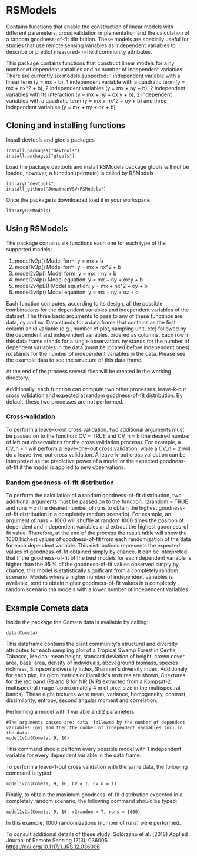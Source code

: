 # RSModels

Contains functions that enable the construction of linear models with different parameters, cross validation implementation and the calculation of a random goodness-of-fit ditribution. These models are specially useful for studies that use remote sensing variables as independent variables to describe or predict measured-in-field community attributes. 

This package contains functions that construct linear models for a ny number of dependent variables and nx number of independent variables. There are currently six models supported: 1 independent variable with a linear term (y = mx + b), 1 independent variable with a quadratic term (y = mx + nx^2 + b), 2 independent variables (y = mx + ny + b), 2 independent variables with its interaction (y = mx + ny + ox:y + b), 2 independent variables with a quadratic term (y = mx + nx^2 + oy + b) and three independent variables (y = mx + ny + oz + b)

## Cloning and installing functions
Install devtools and gtools packages

```
install.packages("devtools")
install.packages("gtools")
```
Load the package devtools and install RSModels package
gtools will not be loaded, however, a function (permute) is called by RSModels

```
library("devtools")
install_github("JonathanVSV/RSModels")
```

Once the package is downloadad load it in your workspace 

```
library(RSModels)
```

## Using RSModels

The package contains six functions each one for each type of the supported models:
1. model1v2p()
	Model form: y = mx + b
2. model1v3p()
	Model form: y = mx + nx^2 + b
3. model2v3p()
	Model form: y = mx + ny + b
4. model2v4p()
	Model equation: y = mx + ny + ox:y + b
5. model2v4pB()
	Model equation: y = mx + nx^2 + oy + b
6. model3v4p()
	Model equation: y = mx + ny + oz + b

Each function computes, according to its design, all the possible combinations for the dependent variables and independent variables of the dataset. The three basic arguments to pass to any of these functinos are: data, ny and nx. Data stands for a data.frame that contains as the first column an id variable (e.g., number of plot, sampling unit, etc) followed by the dependent and independent variables, ordered as columns. Each row in this data frame stands for a single observation. ny stands for the number of dependent variables in the data (must be located before independent ones). nx stands for the number of independent variables in the data. Please see the example data to see the structure of this data frame.

At the end of the process several files will be created in the working directory.

Additionally, each function can compute two other processes: leave-k-out cross validation and expected at random goodness-of-fit distribution.  By default, these two processes are not performed. 

### Cross-validation
To perform a leave-k-out cross validation, two additional arguments must be passed on to the function: CV = TRUE and CV_n = k (the desired number of left out observations for the cross validation process). For example, a CV_n = 1 will perform a leave-one-out cross validation, while a CV_n = 2 will do a leave-two-out cross validation. A leave-k-out cross validation can be interpreted as the predictive power of a model or the expected goodness-of-fit if the model is applied to new observations.

### Random goodness-of-fit distribution
To perform the calculation of a random goodness-of-fit distribution, two additional arguments must be passed on to the function: r2random = TRUE and runs = x (the desired number of runs to obtain the highest goodness-of-fit distribution in a completely random scenario). For example, an argument of runs = 1000 will shuffle at random 1000 times the position of dependent and independent variables and extract the highest goodness-of-fit value. Therefore, at the end of the process the result table will show the 1000 highest values of goodness-of-fit from each randomization of the data for each dependent variable. This distributions represents the expected values of goodness-of-fit obtained simply by chance. It can be interpreted that if the goodness-of-fit of the best models for each dependent variable is higher than the 95 % of the goodness-of-fit values observed simply by chance, this model is statistically significant from a completely random scenario. 
Models where a higher number of independent variables is available, tend to obtain higher goodness-of-fit values in a completely random scenario tha models with a lower number of independent variables.

## Example Cometa data
Inside the package the Cometa data is available by calling:

```
data(Cometa)
```

This dataframe contains the plant community's structural and diversity attributes for each sampling plot of a Tropical Swamp Forest in Centla, Tabasco, Mexico: mean height, standard deviation of height, crown cover area, basal area, density of individuals, aboveground biomass, species richness, Simpson's diversity index, Shannon's diversity index. Additionaly, for each plot, its glcm metrics  or Haralick's textures are shown, 8 textures for the red band (R) and 8 for NIR (NIR) extracted from a Kompsat-2 multispectral image (approximately 4 m of pixel size in the multispectral bands). These eight textures were mean, variance, homogeneity, contrast, dissimilarity, entropy, second angular moment and correlation.

Performing a model with 1 variable and 2 parameters:

```
#The arguments passed are: data, followed by the number of dependent variables (ny) and then the number of independent variables (nx) in the data.
model1v2p(Cometa, 9, 16)
```

This command should perform every possible model with 1 independent variable for every dependent variable in the data frame.

To perform a leave-1-out cross validation with the same data, the following command is typed:

```
model1v2p(Cometa, 9, 16, CV = T, CV_n = 1)
```

Finally, to obtain the maximum goodness-of-fit distribution expected in a completely random scenario, the following command should be typed:

```
model1v2p(Cometa, 9, 16, r2random = T, runs = 1000)
```

In this example, 1000 randomizations (number of runs) were performed. 

To consult additional details of these study: 
Solórzano et al. (2018) Applied Journal of Remote Sensing 12(3): 036006. https://doi.org/10.1117/1.JRS.12.036006
